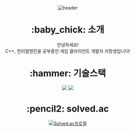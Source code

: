  <div align=center>
  
![header](https://capsule-render.vercel.app/api?type=waving&color=000000&height=200&section=header&text=Welcome!&fontSize=90&fontColor=ffffff&fontAlignY=40)
<h1>:baby_chick: 소개 </h1> </a>
안녕하세요!<br> 
C++, 언리얼엔진을 공부중인 게임 클라이언트 개발자 지망생입니다!

<h1>:hammer: 기술스택 </h1> </a>
 <img src="https://img.shields.io/badge/Unreal Engine-0E1128?style=flat&logo=UnrealEngine&logoColor=white"/>
 <img src="https://img.shields.io/badge/C++-00599C?style=flat&logo=cplusplus&logoColor=white"/>
 
<h1>:pencil2: solved.ac </h1> </a>

[![Solved.ac프로필](http://mazassumnida.wtf/api/v2/generate_badge?boj=20183146)](https://solved.ac/20183146)

</div>

